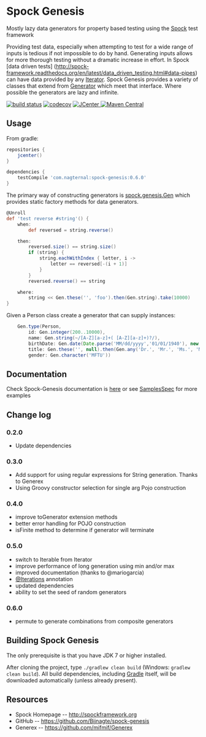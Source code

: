 Spock Genesis
===============
Mostly lazy data generators for property based testing using the [Spock](http://spockframework.org) test framework

Providing test data, especially when attempting to test for a wide range of inputs is tedious if not impossible to do by hand.
Generating inputs allows for more thorough testing without a dramatic increase in effort.
In Spock [data driven tests] (http://spock-framework.readthedocs.org/en/latest/data_driven_testing.html#data-pipes) can have data provided by any [Iterator](http://docs.oracle.com/javase/7/docs/api/java/util/Iterator.html).
Spock Genesis provides a variety of classes that extend from [Generator](./src/main/groovy/spock/genesis/generators/Generator.groovy) which meet that interface.
Where possible the generators are lazy and infinite.

[![build status](https://circleci.com/gh/Bijnagte/spock-genesis.svg?style=shield&circle-token=ccab052d8c597ae916463f8319738d89e3d8a640)]()
[![codecov](https://codecov.io/gh/Bijnagte/spock-genesis/branch/master/graph/badge.svg)](https://codecov.io/gh/Bijnagte/spock-genesis)
[![JCenter](https://api.bintray.com/packages/dylanbijnagte/nagternal/spock-genesis/images/download.svg) ](https://bintray.com/dylanbijnagte/nagternal/spock-genesis/_latestVersion)
[![Maven Central](https://img.shields.io/maven-central/v/com.nagternal/spock-genesis.svg?maxAge=2592000)](http://search.maven.org/#search%7Cga%7C1%7Cg%3A%22com.nagternal%22%20AND%20a%3A%22spock-genesis%22)

Usage
-----
From gradle:

```groovy
repositories {
    jcenter()
}

dependencies {
    testCompile 'com.nagternal:spock-genesis:0.6.0'
}
```

The primary way of constructing generators is [spock.genesis.Gen](./src/main/groovy/spock/genesis/Gen.groovy) which provides static factory methods for data generators.

```groovy
@Unroll
def 'test reverse #string'() {
    when:
        def reversed = string.reverse()

    then:
        reversed.size() == string.size()
        if (string) {
            string.eachWithIndex { letter, i ->
                letter == reversed[-(i + 1)]
            }
        }
        reversed.reverse() == string

    where:
        string << Gen.these('', 'foo').then(Gen.string).take(10000)
}
```

Given a Person class create a generator that can supply instances:

```groovy
    Gen.type(Person,
        id: Gen.integer(200..10000),
        name: Gen.string(~/[A-Z][a-z]+( [A-Z][a-z]+)?/),
        birthDate: Gen.date(Date.parse('MM/dd/yyyy','01/01/1940'), new Date()),
        title: Gen.these('', null).then(Gen.any('Dr.', 'Mr.', 'Ms.', 'Mrs.')),
        gender: Gen.character('MFTU'))
```

Documentation
-------------

Check Spock-Genesis documentation is
[here](https://Bijnagte.github.io/spock-genesis) or see
[SamplesSpec](./src/test/groovy/spock/genesis/SamplesSpec.groovy) for
more examples

Change log
----------
### 0.2.0
* Update dependencies

### 0.3.0
* Add support for using regular expressions for String generation. Thanks to Generex
* Using Groovy constructor selection for single arg Pojo construction

### 0.4.0
* improve toGenerator extension methods
* better error handling for POJO construction
* isFinite method to determine if generator will terminate

### 0.5.0
* switch to Iterable from Iterator
* improve performance of long generation using min and/or max
* improved documentation (thanks to @mariogarcia)
* [@Iterations](./src/main/groovy/spock/genesis/transform/Iterations.groovy) annotation
* updated dependencies
* ability to set the seed of random generators

### 0.6.0
* permute to generate combinations from composite generators

Building Spock Genesis
--------------
The only prerequisite is that you have JDK 7 or higher installed.

After cloning the project, type `./gradlew clean build` (Windows: `gradlew clean build`). All build dependencies,
including [Gradle](http://www.gradle.org) itself, will be downloaded automatically (unless already present).

Resources
---------
* Spock Homepage -- http://spockframework.org
* GitHub -- https://github.com/Bijnagte/spock-genesis
* Generex -- https://github.com/mifmif/Generex
